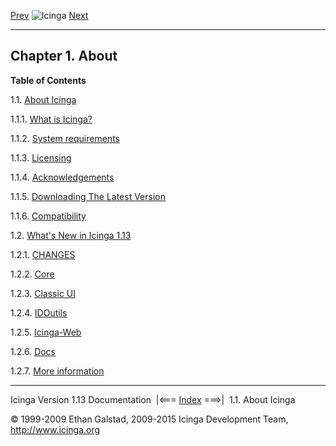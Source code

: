 [Prev](index.md) ![Icinga](../images/logofullsize.png "Icinga") [Next](about.md)

* * * * *

Chapter 1. About
----------------

**Table of Contents**

1.1. [About Icinga](about.md)

1.1.1. [What is Icinga?](about.md#whatsicinga)

1.1.2. [System requirements](about.md#system_requirements)

1.1.3. [Licensing](about.md#licensing)

1.1.4. [Acknowledgements](about.md#acknowledgements)

1.1.5. [Downloading The Latest Version](about.md#downloading)

1.1.6. [Compatibility](about.md#compatibility)

1.2. [What's New in Icinga 1.13](whatsnew.md)

1.2.1. [CHANGES](whatsnew.md#whatsnew-changes)

1.2.2. [Core](whatsnew.md#whatsnew-core)

1.2.3. [Classic UI](whatsnew.md#whatsnew-classicui)

1.2.4. [IDOutils](whatsnew.md#whatsnew-idoutils)

1.2.5. [Icinga-Web](whatsnew.md#whatsnew-web)

1.2.6. [Docs](whatsnew.md#docs)

1.2.7. [More information](whatsnew.md#moreinfo)

* * * * *

Icinga Version 1.13 Documentation  |<=== [Index](index.md) ===>|  1.1. About Icinga

© 1999-2009 Ethan Galstad, 2009-2015 Icinga Development Team,
http://www.icinga.org
